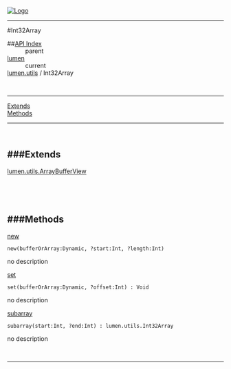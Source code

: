 
[![Logo](../../../images/logo.png)](../../../index.html)

---

#Int32Array


##[API Index](../../../api/index.html#lumen.utils)   
&emsp;&emsp;&emsp;parent    
[lumen](../)     
&emsp;&emsp;&emsp;current    
[lumen.utils](./) / Int32Array

<br/>

---


[Extends](#Extends)   
[Methods](#Methods)   


---

&nbsp;   

<a class="lift" name="Extends" ></a>
###Extends   
---
<a class="lift" name="lumen.utils.ArrayBufferView" href="{{{rel_path}}}api/lumen/utils.ArrayBufferView.html">lumen.utils.ArrayBufferView</a>

&nbsp;   

&nbsp;   

<a class="lift" name="Methods" ></a>
###Methods   
---
<a class="lift" name="new" href="#new">new</a>



`new(bufferOrArray:Dynamic, ?start:Int, ?length:Int) `

<span class="small_desc_flat"> no description </span>   

<a class="lift" name="set" href="#set">set</a>



`set(bufferOrArray:Dynamic, ?offset:Int) : Void`

<span class="small_desc_flat"> no description </span>   

<a class="lift" name="subarray" href="#subarray">subarray</a>



`subarray(start:Int, ?end:Int) : lumen.utils.Int32Array`

<span class="small_desc_flat"> no description </span>   



&nbsp;
&nbsp;
&nbsp;

---  


&nbsp;   
&nbsp;   